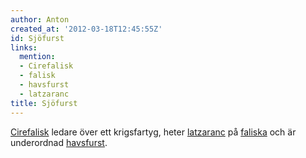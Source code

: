 ```yaml
---
author: Anton
created_at: '2012-03-18T12:45:55Z'
id: Sjöfurst
links:
  mention:
  - Cirefalisk
  - falisk
  - havsfurst
  - latzaranc
title: Sjöfurst
---
```


[Cirefalisk] ledare över ett krigsfartyg, heter [latzaranc] på [faliska] och är underordnad
[havsfurst].

  [Cirefalisk]: Cirefalisk
  [latzaranc]: latzaranc
  [faliska]: falisk
  [havsfurst]: havsfurst
